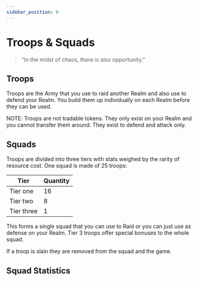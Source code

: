 ```yaml
---
sidebar_position: 6
---
```


# Troops & Squads

> “In the midst of chaos, there is also opportunity.”

## Troops

Troops are the Army that you use to raid another Realm and also use to defend your Realm. You build them up individually on each Realm before they can be used. 

NOTE: Troops are not tradable tokens. They only exist on your Realm and you cannot transfer them around. They exist to defend and attack only.

## Squads

Troops are divided into three tiers with stats weighed by the rarity of resource cost. One squad is made of 25 troops:

| Tier | Quantity |
| ----------- | ----------- |
| Tier one | 16 |
| Tier two | 8 |
| Tier three | 1 |

This forms a single squad that you can use to Raid or you can just use as defense on your Realm. Tier 3 troops offer special bonuses to the whole squad.

If a troop is slain they are removed from the squad and the game.

## Squad Statistics